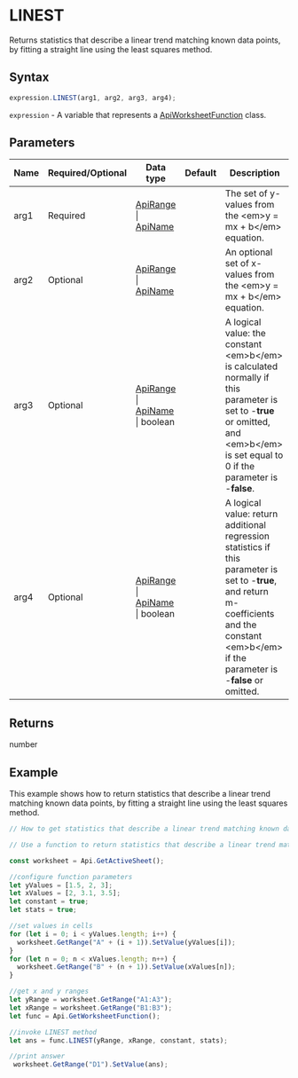 # LINEST

Returns statistics that describe a linear trend matching known data points, by fitting a straight line using the least squares method.

## Syntax

```javascript
expression.LINEST(arg1, arg2, arg3, arg4);
```

`expression` - A variable that represents a [ApiWorksheetFunction](../ApiWorksheetFunction.md) class.

## Parameters

| **Name** | **Required/Optional** | **Data type** | **Default** | **Description** |
| ------------- | ------------- | ------------- | ------------- | ------------- |
| arg1 | Required | [ApiRange](../../ApiRange/ApiRange.md) \| [ApiName](../../ApiName/ApiName.md) |  | The set of y-values from the &lt;em&gt;y = mx + b&lt;/em&gt; equation. |
| arg2 | Optional | [ApiRange](../../ApiRange/ApiRange.md) \| [ApiName](../../ApiName/ApiName.md) |  | An optional set of x-values from the &lt;em&gt;y = mx + b&lt;/em&gt; equation. |
| arg3 | Optional | [ApiRange](../../ApiRange/ApiRange.md) \| [ApiName](../../ApiName/ApiName.md) \| boolean |  | A logical value: the constant &lt;em&gt;b&lt;/em&gt; is calculated normally if this parameter is set to -**true** or omitted, and &lt;em&gt;b&lt;/em&gt; is set equal to 0 if the parameter is -**false**. |
| arg4 | Optional | [ApiRange](../../ApiRange/ApiRange.md) \| [ApiName](../../ApiName/ApiName.md) \| boolean |  | A logical value: return additional regression statistics if this parameter is set to -**true**, and return m-coefficients and the constant &lt;em&gt;b&lt;/em&gt; if the parameter is -**false** or omitted. |

## Returns

number

## Example

This example shows how to return statistics that describe a linear trend matching known data points, by fitting a straight line using the least squares method.

```javascript editor-xlsx
// How to get statistics that describe a linear trend matching known data points.

// Use a function to return statistics that describe a linear trend matching known data points using the least squares method.

const worksheet = Api.GetActiveSheet();

//configure function parameters
let yValues = [1.5, 2, 3];
let xValues = [2, 3.1, 3.5];
let constant = true;
let stats = true;

//set values in cells
for (let i = 0; i < yValues.length; i++) {
  worksheet.GetRange("A" + (i + 1)).SetValue(yValues[i]);
}
for (let n = 0; n < xValues.length; n++) {
  worksheet.GetRange("B" + (n + 1)).SetValue(xValues[n]);
}

//get x and y ranges
let yRange = worksheet.GetRange("A1:A3");
let xRange = worksheet.GetRange("B1:B3");
let func = Api.GetWorksheetFunction();

//invoke LINEST method
let ans = func.LINEST(yRange, xRange, constant, stats);

//print answer 
 worksheet.GetRange("D1").SetValue(ans);


```

